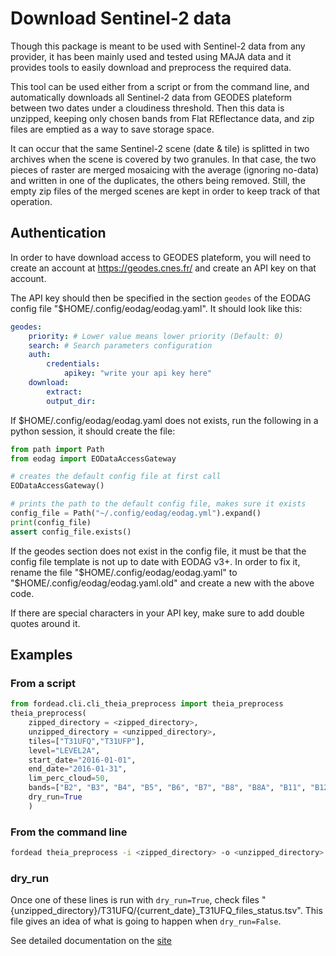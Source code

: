 # Download Sentinel-2 data

Though this package is meant to be used with Sentinel-2 data from any provider, it has been mainly used and tested using MAJA data and it provides tools to easily download and preprocess the required data.

This tool can be used either from a script or from the command line, and automatically downloads all Sentinel-2 data from GEODES plateform between two dates under a cloudiness threshold. Then this data is unzipped, keeping only chosen bands from Flat REflectance data, and zip files are emptied as a way to save storage space.

It can occur that the same Sentinel-2 scene (date & tile) is splitted in two archives when the scene is covered by two granules.
In that case, the two pieces of raster are merged mosaicing with the average (ignoring no-data) and written in one of the duplicates,
the others being removed. Still, the empty zip files of the merged scenes are kept in order to keep track of that operation.

## Authentication
In order to have download access to GEODES plateform, you will
need to create an account at https://geodes.cnes.fr/ and create
an API key on that account.

The API key should then be specified in the section `geodes`
of the EODAG config file "$HOME/.config/eodag/eodag.yaml".
It should look like this:
```yaml
geodes:
    priority: # Lower value means lower priority (Default: 0)
    search: # Search parameters configuration
    auth:
        credentials:
            apikey: "write your api key here"
    download:
        extract:
        output_dir:
```

If $HOME/.config/eodag/eodag.yaml does not exists,
run the following in a python session, it should create the file:
```python
from path import Path
from eodag import EODataAccessGateway

# creates the default config file at first call
EODataAccessGateway()

# prints the path to the default config file, makes sure it exists
config_file = Path("~/.config/eodag/eodag.yml").expand()
print(config_file)
assert config_file.exists()
```

If the geodes section does not exist in the config file,
it must be that the config file template is not up to date
with EODAG v3+. In order to fix it, rename the file
"$HOME/.config/eodag/eodag.yaml" to "$HOME/.config/eodag/eodag.yaml.old"
and create a new with the above code.

If there are special characters in your API key,
make sure to add double quotes around it.

## Examples
### From a script

```python
from fordead.cli.cli_theia_preprocess import theia_preprocess
theia_preprocess(
    zipped_directory = <zipped_directory>,
    unzipped_directory = <unzipped_directory>,
    tiles=["T31UFQ","T31UFP"],
    level="LEVEL2A",
    start_date="2016-01-01",
    end_date="2016-01-31",
    lim_perc_cloud=50,
    bands=["B2", "B3", "B4", "B5", "B6", "B7", "B8", "B8A", "B11", "B12", "CLMR2"],
    dry_run=True
    )
```

### From the command line

```bash
fordead theia_preprocess -i <zipped_directory> -o <unzipped_directory> -t T31UFQ -t T31UFP --level LEVEL2A --start_date 2016-01-01 --end_date 2016-01-31 -n 50 -b B2 -b B3 -b B4 -b B5 -b B6 -b B7 -b B8 -b B8A -b B11 -b B12 -b CLMR2 --dry-run
```

### dry_run
Once one of these lines is run with `dry_run=True`, check files "{unzipped_directory}/T31UFQ/{current_date}_T31UFQ_files_status.tsv".
This file gives an idea of what is going to happen when `dry_run=False`.


See detailed documentation on the [site](https://fordead.gitlab.io/fordead_package/docs/cli/#fordead-theia_preprocess)